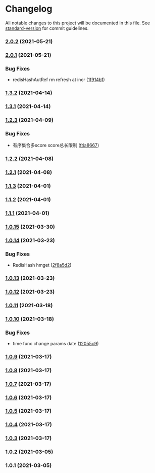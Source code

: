 # Changelog

All notable changes to this project will be documented in this file. See [standard-version](https://github.com/conventional-changelog/standard-version) for commit guidelines.

### [2.0.2](https://github.com/yxjorhs/ts-lib/compare/v2.0.1...v2.0.2) (2021-05-21)

### [2.0.1](https://github.com/yxjorhs/ts-lib/compare/v1.3.2...v2.0.1) (2021-05-21)


### Bug Fixes

* redisHashAutRef rm refresh at incr ([1f914b1](https://github.com/yxjorhs/ts-lib/commit/1f914b1fd3a4b9f1573b55c810f1301c935091ef))

### [1.3.2](https://github.com/yxjorhs/ts-lib/compare/v1.3.1...v1.3.2) (2021-04-14)

### [1.3.1](https://github.com/yxjorhs/ts-lib/compare/v1.2.3...v1.3.1) (2021-04-14)

### [1.2.3](https://github.com/yxjorhs/ts-lib/compare/v1.2.2...v1.2.3) (2021-04-09)


### Bug Fixes

* 有序集合多score score总长限制 ([f4a8667](https://github.com/yxjorhs/ts-lib/commit/f4a86675911f423503368f9a7db4ac19f9dd9f3c))

### [1.2.2](https://github.com/yxjorhs/ts-lib/compare/v1.2.1...v1.2.2) (2021-04-08)

### [1.2.1](https://github.com/yxjorhs/ts-lib/compare/v1.1.3...v1.2.1) (2021-04-08)

### [1.1.3](https://github.com/yxjorhs/ts-lib/compare/v1.1.2...v1.1.3) (2021-04-01)

### [1.1.2](https://github.com/yxjorhs/ts-lib/compare/v1.1.1...v1.1.2) (2021-04-01)

### [1.1.1](https://github.com/yxjorhs/ts-lib/compare/v1.0.15...v1.1.1) (2021-04-01)

### [1.0.15](https://github.com/yxjorhs/ts-lib/compare/v1.0.14...v1.0.15) (2021-03-30)

### [1.0.14](https://github.com/yxjorhs/ts-lib/compare/v1.0.13...v1.0.14) (2021-03-23)


### Bug Fixes

* RedisHash hmget ([2f8a5d2](https://github.com/yxjorhs/ts-lib/commit/2f8a5d2cd3bfd1162d5b6d5a7cb0a98349a1113f))

### [1.0.13](https://github.com/yxjorhs/ts-lib/compare/v1.0.12...v1.0.13) (2021-03-23)

### [1.0.12](https://github.com/yxjorhs/ts-lib/compare/v1.0.11...v1.0.12) (2021-03-23)

### [1.0.11](https://github.com/yxjorhs/ts-lib/compare/v1.0.10...v1.0.11) (2021-03-18)

### [1.0.10](https://github.com/yxjorhs/ts-lib/compare/v1.0.9...v1.0.10) (2021-03-18)


### Bug Fixes

* time func change params date ([12055c9](https://github.com/yxjorhs/ts-lib/commit/12055c9ce6d7949a72d52341e28866e15fd7c16a))

### [1.0.9](https://github.com/yxjorhs/ts-lib/compare/v1.0.8...v1.0.9) (2021-03-17)

### [1.0.8](https://github.com/yxjorhs/ts-lib/compare/v1.0.7...v1.0.8) (2021-03-17)

### [1.0.7](https://github.com/yxjorhs/ts-lib/compare/v1.0.6...v1.0.7) (2021-03-17)

### [1.0.6](https://github.com/yxjorhs/ts-lib/compare/v1.0.5...v1.0.6) (2021-03-17)

### [1.0.5](https://github.com/yxjorhs/ts-lib/compare/v1.0.4...v1.0.5) (2021-03-17)

### [1.0.4](https://github.com/yxjorhs/ts-lib/compare/v1.0.3...v1.0.4) (2021-03-17)

### [1.0.3](https://github.com/yxjorhs/ts-lib/compare/v1.0.2...v1.0.3) (2021-03-17)

### 1.0.2 (2021-03-05)

### 1.0.1 (2021-03-05)

